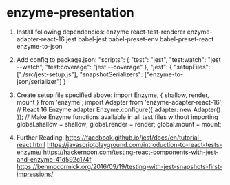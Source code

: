 # enzyme-presentation


1. Install following dependencies:
enzyme react-test-renderer enzyme-adapter-react-16 jest babel-jest babel-preset-env babel-preset-react enzyme-to-json

2. Add config to package.json:
"scripts": {
  "test": "jest",
  "test:watch": "jest --watch",
  "test:coverage": "jest --coverage"
},
"jest": {
  "setupFiles": ["./src/jest-setup.js"],
  "snapshotSerializers": ["enzyme-to-json/serializer"]
}

3. Create setup file specified above:
import Enzyme, { shallow, render, mount } from 'enzyme';
import Adapter from 'enzyme-adapter-react-16';
// React 16 Enzyme adapter
Enzyme.configure({ adapter: new Adapter() });
// Make Enzyme functions available in all test files without importing
global.shallow = shallow;
global.render = render;
global.mount = mount;

4. Further Reading:
https://facebook.github.io/jest/docs/en/tutorial-react.html
https://javascriptplayground.com/introduction-to-react-tests-enzyme/
https://hackernoon.com/testing-react-components-with-jest-and-enzyme-41d592c174f
https://benmccormick.org/2016/09/19/testing-with-jest-snapshots-first-impressions/
